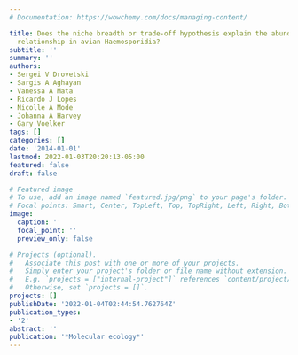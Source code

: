 ```yaml
---
# Documentation: https://wowchemy.com/docs/managing-content/

title: Does the niche breadth or trade-off hypothesis explain the abundance--occupancy
  relationship in avian Haemosporidia?
subtitle: ''
summary: ''
authors:
- Sergei V Drovetski
- Sargis A Aghayan
- Vanessa A Mata
- Ricardo J Lopes
- Nicolle A Mode
- Johanna A Harvey
- Gary Voelker
tags: []
categories: []
date: '2014-01-01'
lastmod: 2022-01-03T20:20:13-05:00
featured: false
draft: false

# Featured image
# To use, add an image named `featured.jpg/png` to your page's folder.
# Focal points: Smart, Center, TopLeft, Top, TopRight, Left, Right, BottomLeft, Bottom, BottomRight.
image:
  caption: ''
  focal_point: ''
  preview_only: false

# Projects (optional).
#   Associate this post with one or more of your projects.
#   Simply enter your project's folder or file name without extension.
#   E.g. `projects = ["internal-project"]` references `content/project/deep-learning/index.md`.
#   Otherwise, set `projects = []`.
projects: []
publishDate: '2022-01-04T02:44:54.762764Z'
publication_types:
- '2'
abstract: ''
publication: '*Molecular ecology*'
---
```

